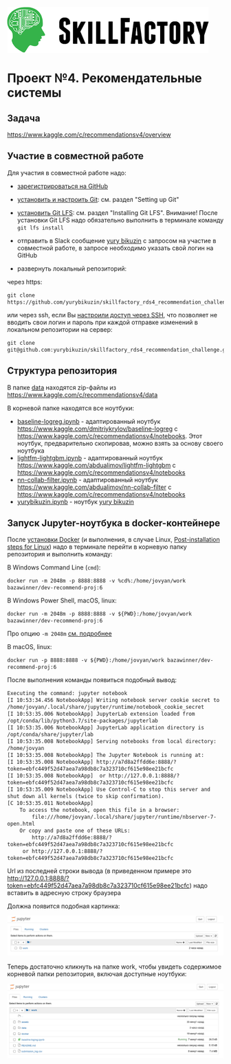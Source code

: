 ![Title PNG "Skill Factory"](/assets/skillfactory_logo.png)
# Проект №4. Рекомендательные системы

## Задача

https://www.kaggle.com/c/recommendationsv4/overview

## Участие в совместной работе

Для участия в совместной работе надо:

- [зарегистрироваться на GitHub](https://github.com/join)
- [установить и настроить Git](https://docs.github.com/en/github/getting-started-with-github/set-up-git): см. раздел "Setting up Git"
- [установить Git LFS](https://www.git-tower.com/learn/git/ebook/en/command-line/advanced-topics/git-lfs): см. раздел "Installing Git LFS". Внимание! После установки Git LFS надо обязательно выполнить в терминале команду `git lfs install`
- отправить в Slack сообщение [yury bikuzin](https://sfdatasciencecourse.slack.com/team/U016P0Y3CP7) с запросом на yчастие в совместной работе, в запросе необходимо указать свой логин на GitHub

- развернуть локальный репозиторий: 

через https:

```
git clone https://github.com/yurybikuzin/skillfactory_rds4_recommendation_challenge.git
```

или через ssh, если Вы [настроили доступ через SSH](https://docs.github.com/en/github/authenticating-to-github/connecting-to-github-with-ssh), что позволяет не вводить свои логин и пароль при каждой отправке изменений в локальном репозитории на сервер:

```
git clone git@github.com:yurybikuzin/skillfactory_rds4_recommendation_challenge.git
```

## Структура репозитория

В папке [data](data) находятся zip-файлы из https://www.kaggle.com/c/recommendationsv4/data

В корневой папке находятся все ноутбуки:

- [baseline-logreg.ipynb](baseline-logreg.ipynb) - адаптированный ноутбук https://www.kaggle.com/dmitriykrylov/baseline-logreg с https://www.kaggle.com/c/recommendationsv4/notebooks. Этот ноутбук, предварительно скопировав, можно взять за основу своего ноутбука
- [lightfm-lightgbm.ipynb](lightfm-lightgbm.ipynb) - адаптированный ноутбук https://www.kaggle.com/abdualimov/lightfm-lightgbm с https://www.kaggle.com/c/recommendationsv4/notebooks
- [nn-collab-filter.ipynb](nn-collab-filter.ipynb) - адаптированный ноутбук https://www.kaggle.com/abdualimov/nn-collab-filter с https://www.kaggle.com/c/recommendationsv4/notebooks
- [yurybikuzin.ipynb](yurybikuzin.ipynb) - ноутбук [yury bikuzin](https://sfdatasciencecourse.slack.com/team/U016P0Y3CP7)

## Запуск Jupyter-ноутбука в docker-контейнере

После [установки Docker](https://docs.docker.com/engine/install/) (и выполнения, в случае Linux, [Post-installation steps for Linux](https://docs.docker.com/engine/install/linux-postinstall/)) надо в терминале перейти в корневую папку репозитория и выполнить команду:

В Windows Command Line (`cmd`):

```
docker run -m 2048m -p 8888:8888 -v %cd%:/home/jovyan/work bazawinner/dev-recommend-proj:6
```

В Windows Power Shell, macOS, linux:

```
docker run -m 2048m -p 8888:8888 -v ${PWD}:/home/jovyan/work bazawinner/dev-recommend-proj:6
```

Про опцию `-m 2048m` [см. подробнее](https://stackoverflow.com/questions/43460770/docker-windows-container-memory-limit#:~:text=If%20you%20run%20docker%20containers,m%22%20option%20for%20docker%20run.)

В macOS, linux:

```
docker run -p 8888:8888 -v ${PWD}:/home/jovyan/work bazawinner/dev-recommend-proj:6
```

После выполнения команды появиться подобный вывод:

```
Executing the command: jupyter notebook
[I 10:53:34.456 NotebookApp] Writing notebook server cookie secret to /home/jovyan/.local/share/jupyter/runtime/notebook_cookie_secret
[I 10:53:35.006 NotebookApp] JupyterLab extension loaded from /opt/conda/lib/python3.7/site-packages/jupyterlab
[I 10:53:35.006 NotebookApp] JupyterLab application directory is /opt/conda/share/jupyter/lab
[I 10:53:35.008 NotebookApp] Serving notebooks from local directory: /home/jovyan
[I 10:53:35.008 NotebookApp] The Jupyter Notebook is running at:
[I 10:53:35.008 NotebookApp] http://a7d8a2ffdd6e:8888/?token=ebfc449f52d47aea7a98db8c7a323710cf615e98ee21bcfc
[I 10:53:35.008 NotebookApp]  or http://127.0.0.1:8888/?token=ebfc449f52d47aea7a98db8c7a323710cf615e98ee21bcfc
[I 10:53:35.009 NotebookApp] Use Control-C to stop this server and shut down all kernels (twice to skip confirmation).
[C 10:53:35.011 NotebookApp] 
    To access the notebook, open this file in a browser:
        file:///home/jovyan/.local/share/jupyter/runtime/nbserver-7-open.html
    Or copy and paste one of these URLs:
        http://a7d8a2ffdd6e:8888/?token=ebfc449f52d47aea7a98db8c7a323710cf615e98ee21bcfc
     or http://127.0.0.1:8888/?token=ebfc449f52d47aea7a98db8c7a323710cf615e98ee21bcfc
 ```

Url из последней строки вывода (в приведенном примере это http://127.0.0.1:8888/?token=ebfc449f52d47aea7a98db8c7a323710cf615e98ee21bcfc) надо вставить в адресную строку браузера

Должна появится подобная картинка:

![Изображение Jupyter-ноутбука](assets/jupyter-notebook.png "Изображение Jupyter-ноутбука")

Теперь достаточно кликнуть на папке work, чтобы увидеть содержимое корневой папки репозитория, включая доступные ноутбуки:

![Изображение Jupyter-ноутбука](assets/jupyter-notebook-work.png "Изображение Jupyter-ноутбука")



